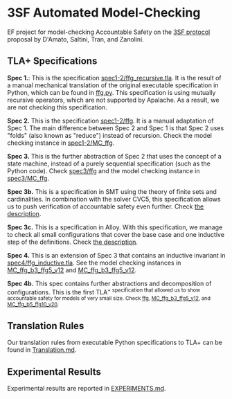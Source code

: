 # 3SF Automated Model-Checking

EF project for model-checking Accountable Safety on the [3SF protocol]()
proposal by D'Amato, Saltini, Tran, and Zanolini.

## TLA+ Specifications

**Spec 1.**: This is the specification
[spec1-2/ffg_recursive.tla](./spec1-2/ffg_recursive.tla). It is the result of a
manual mechanical translation of the original executable specification in
Python, which can be found in [ffg.py](./spec1-2/ffg.tla). This specification is
using mutually recursive operators, which are not supported by Apalache. As a
result, we are not checking this specification.

**Spec 2.** This is the specification [spec1-2/ffg](./spec1-2/ffg.tla). It is a
manual adaptation of Spec 1. The main difference between Spec 2 and Spec 1 is
that Spec 2 uses "folds" (also known as "reduce") instead of recursion.  Check
the model checking instance in [spec1-2/MC_ffg](./spec1-2/MC_ffg.tla).

**Spec 3.** This is the further abstraction of Spec 2 that uses the concept of
a state machine, instead of a purely sequential specification (such as the
Python code). Check [spec3/ffg](./spec3/ffg.tla) and the model checking instance
in [spec3/MC_ffg](./spec3/MC_ffg.tla).

**Spec 3b.** This is a specification in SMT using the theory of
finite sets and cardinalities. In combination with the solver CVC5, this
specification allows us to push verification of accountable safety even further.
Check [the description](./spec3b-smt/README.md).

**Spec 3c.** This is a specification in
Alloy. With this specification, we manage to check all small configurations that
cover the base case and one inductive step of the definitions.
Check [the description](./spec3c-alloy/README.md).

**Spec 4.** This is an extension of Spec 3 that contains an inductive invariant
in [spec4/ffg_inductive.tla](./spec4/ffg_inductive.tla). See the model checking
instances in [MC_ffg_b3_ffg5_v12](./spec4/MC_ffg_b3_ffg5_v12.tla) and
[MC_ffg_b3_ffg5_v12](./spec4/MC_ffg_b3_ffg5_v12.tla).

**Spec 4b.** This spec
contains further abstractions and decomposition of configurations. This is the
first TLA<sup>+</spec> specification that allowed us to show accountable safety
for models of very small size. Check [ffg](./spec4b-optimizations/ffg.tla),
[MC_ffg_b3_ffg5_v12](./spec4b-optimizations/MC_ffg_b3_ffg5_v12.tla), and
[MC_ffg_b5_ffg10_v20](./spec4b-optimizations/MC_ffg_b5_ffg10_v20.tla).

## Translation Rules

Our translation rules from executable Python specifications to TLA+ can be found in [Translation.md].

## Experimental Results

Experimental results are reported in [EXPERIMENTS.md].

[spec1-2/ffg]: ./spec1-2/ffg.tla
[spec1-2/MC_ffg]: ./spec1-2/MC_ffg.tla
[spec3/MC_ffg]: ./spec3/MC_ffg.tla
[spec3/ffg]: ./spec3/ffg.tla
[ffg.py]: ./ssf/high_level/common/ffg.py
[spec1-2/ffg_recursive.tla]: ./spec1-2/ffg-recursive.tla
[spec1-2/ffg.tla]: ./spec1-2/ffg.tla
[spec3/ffg.tla]: ./spec3/ffg.tla
[spec4/ffg_inductive.tla]: ./spec3/ffg.tla
[spec1-2/MC_ffg.tla]: ./spec1-2/MC_ffg.tla
[spec1-2/MC_ffg_examples.tla]: ./spec1-2/MC_ffg_examples.tla
[spec3/MC_ffg.tla]: ./spec3/MC_ffg.tla
[Translation.md]: ./Translation.md
[EXPERIMENTS.md]: ./EXPERIMENTS.md
[3SF protocol]: https://arxiv.org/abs/2411.00558
